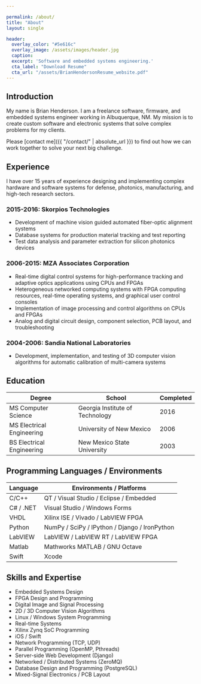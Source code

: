 ```yaml
---

permalink: /about/
title: "About"
layout: single

header:
  overlay_color: "#5e616c"
  overlay_image: /assets/images/header.jpg
  caption: 
  excerpt: 'Software and embedded systems engineering.'
  cta_label: "Download Resume"
  cta_url: "/assets/BrianHendersonResume_website.pdf"
---
```


## Introduction
My name is Brian Henderson. I am a freelance software, firmware, and embedded systems engineer working in Albuquerque, NM. My mission is to create custom software and electronic systems that solve complex problems for my clients.

Please [contact me]({{ "/contact/" | absolute_url }}) to find out how we can work together to solve your next big challenge. 

## Experience
I have over 15 years of experience designing and implementing complex hardware and software systems for defense, photonics, manufacturing, and high-tech research sectors. 

### 2015-2016: Skorpios Technologies
* Development of machine vision guided automated fiber-optic alignment systems
* Database systems for production material tracking and test reporting
* Test data analysis and parameter extraction for silicon photonics devices

### 2006-2015: MZA Associates Corporation
* Real-time digital control systems for high-performance tracking and adaptive optics applications using CPUs and FPGAs
* Heterogeneous networked computing systems with FPGA computing resources, real-time operating systems, and graphical user control consoles
* Implementation of image processing and control algorithms on CPUs and FPGAs
* Analog and digital circuit design, component selection, PCB layout, and troubleshooting

### 2004-2006: Sandia National Laboratories
* Development, implementation, and testing of 3D computer vision algorithms for automatic calibration of multi-camera systems

## Education

| Degree                    | School                           | Completed |
| ------------------------- | -------------------------------- | --------- |    
| MS Computer Science       | Georgia Institute of Technology  | 2016      |    
| MS Electrical Engineering | University of New Mexico         | 2006      | 
| BS Electrical Engineering | New Mexico State University      | 2003      |


## Programming Languages / Environments

| Language                  | Environments / Platforms                      |
| ------------------------- | ---------------------------------------       |
| C/C++                     | QT / Visual Studio / Eclipse / Embedded       |
| C# / .NET                 | Visual Studio / Windows Forms                 |
| VHDL                      | Xilinx ISE / Vivado / LabVIEW FPGA            |
| Python                    | NumPy / SciPy / IPython / Django / IronPython |
| LabVIEW                   | LabVIEW / LabVIEW RT / LabVIEW FPGA           |
| Matlab                    | Mathworks MATLAB / GNU Octave                 |
| Swift                     | Xcode                                         |


## Skills and Expertise
* Embedded Systems Design
* FPGA Design and Programming
* Digital Image and Signal Processing
* 2D / 3D Computer Vision Algorithms
* Linux / Windows System Programming
* Real-time Systems 
* Xilinx Zynq SoC Programming
* iOS / Swift
* Network Programming (TCP, UDP)
* Parallel Programming (OpenMP, Pthreads) 
* Server-side Web Development (Django) 
* Networked / Distributed Systems (ZeroMQ) 
* Database Design and Programming (PostgreSQL) 
* Mixed-Signal Electronics / PCB Layout

